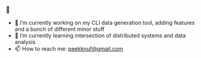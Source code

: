 ###  👋

- 🔭 I’m currently working on my CLI data generation tool, adding features and a bunch of different minor stuff
- 🌱 I’m currently learning intersection of distributed systems and data analysis
- 📫 How to reach me: peekknuf@gmail.com

<!--
**peekknuf/peekknuf** is a ✨ _special_ ✨ repository because its `README.md` (this file) appears on your GitHub profile.

Here are some ideas to get you started:

- 🔭 I’m currently working on ...
- 🌱 I’m currently learning ...
- 👯 I’m looking to collaborate on ...
- 🤔 I’m looking for help with ...
- 💬 Ask me about ...
- 📫 How to reach me: ...
- 😄 Pronouns: ...
- ⚡ Fun fact: ...
-->
